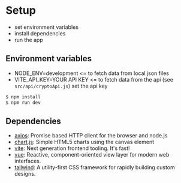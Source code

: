 # Setup

- set environment variables
- install dependencies
- run the app

## Environment variables

- NODE_ENV=development <= to fetch data from local json files
- VITE_API_KEY=YOUR API KEY <= to fetch data from the api
  (see `src/api/cryptoApi.js`) set the api key

```bash
$ npm install
$ npm run dev
```

## Dependencies

- [axios](https://ghub.io/axios): Promise based HTTP client for the browser and node.js
- [chart.js](https://ghub.io/chart.js): Simple HTML5 charts using the canvas element
- [vite](https://ghub.io/vite): Next generation frontend tooling. It's fast!
- [vue](https://github.com/vuejs/core): Reactive, component-oriented view layer for modern web interfaces.
- [tailwind](https://ghub.io/tailwind): A utility-first CSS framework for rapidly building custom designs.

